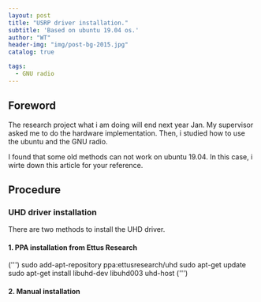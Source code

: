 ```yaml
---
layout: post
title: "USRP driver installation."
subtitle: 'Based on ubuntu 19.04 os.'
author: "WT"
header-img: "img/post-bg-2015.jpg"
catalog: true

tags:
  - GNU radio
---
```


## Foreword

The research project what i am doing will end next year Jan. My supervisor asked me to do the hardware implementation. Then, i studied how to use the ubuntu and the GNU radio. 

I found that some old methods can not work on ubuntu 19.04. In this case, i wirte down this article for your reference.

## Procedure

### UHD driver installation

There are two methods to install the UHD driver.

#### 1. PPA installation from Ettus Research

(''')
  sudo add-apt-repository ppa:ettusresearch/uhd
  sudo apt-get update
  sudo apt-get install libuhd-dev libuhd003 uhd-host
(''')

#### 2. Manual installation


